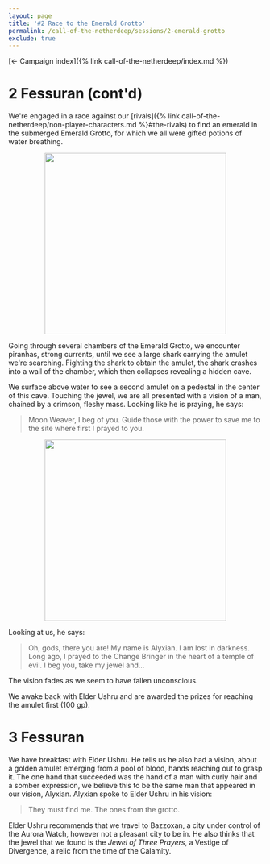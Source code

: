 ```yaml
---
layout: page
title: '#2 Race to the Emerald Grotto'
permalink: /call-of-the-netherdeep/sessions/2-emerald-grotto
exclude: true
---
```


[&larr; Campaign index]({% link call-of-the-netherdeep/index.md %})

# 2 Fessuran (cont'd)

We're engaged in a race against our [rivals]({% link call-of-the-netherdeep/non-player-characters.md %}#the-rivals) to
find an emerald in the submerged Emerald Grotto, for which we all were gifted potions of water breathing.

<p style="text-align: center">
<img height="360" src="https://5e.tools/img/adventure/CRCotN/015-map-1.2-Emerald-Grotto-player.webp"/>
</p>

Going through several chambers of the Emerald Grotto, we encounter piranhas, strong currents, until we see a large shark
carrying the amulet we're searching.
Fighting the shark to obtain the amulet, the shark crashes into a wall of the chamber, which then collapses revealing a
hidden cave.

We surface above water to see a second amulet on a pedestal in the center of this cave.
Touching the jewel, we are all presented with a vision of a man, chained by a crimson, fleshy mass.
Looking like he is praying, he says:
> Moon Weaver, I beg of you. Guide those with the power to save me to the site where first I prayed to you.

<p style="text-align: center">
<img height="360" src="https://5e.tools/img/adventure/CRCotN/017-01-006.spectral-figure.webp"/>
</p>

Looking at us, he says:
> Oh, gods, there you are! My name is Alyxian. I am lost in darkness. Long ago, I prayed to the Change Bringer in the
> heart of a temple of evil. I beg you, take my jewel and...

The vision fades as we seem to have fallen unconscious.

We awake back with Elder Ushru and are awarded the prizes for reaching the amulet first (100 gp).

# 3 Fessuran

We have breakfast with Elder Ushru.
He tells us he also had a vision, about a golden amulet emerging from a pool of blood, hands reaching out to grasp it.
The one hand that succeeded was the hand of a man with curly hair and a somber expression, we believe this to be the
same man that appeared in our vision, Alyxian.
Alyxian spoke to Elder Ushru in his vision:
> They must find me. The ones from the grotto.

Elder Ushru recommends that we travel to Bazzoxan, a city under control of the Aurora Watch, however not a pleasant city
to be in.
He also thinks that the jewel that we found is the _Jewel of Three Prayers_, a Vestige of Divergence, a relic from the
time of the Calamity.
